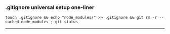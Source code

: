 ### .gitignore universal setup one-liner

    touch .gitignore && echo "node_modules/" >> .gitignore && git rm -r --cached node_modules ; git status

----

